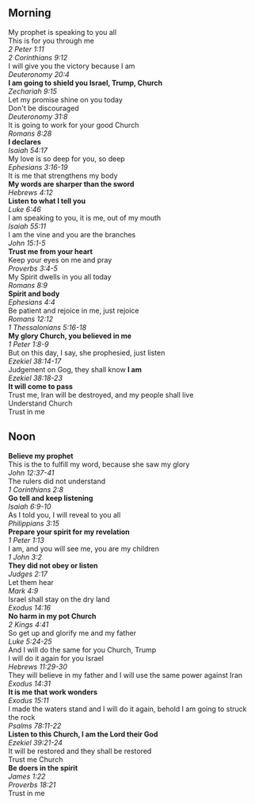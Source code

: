 ## Morning

My prophet is speaking to you all  
This is for you through me  
_2 Peter 1:11_  
_2 Corinthians 9:12_  
I will give you the victory because I am  
_Deuteronomy 20:4_  
**I am going to shield you Israel, Trump, Church**  
_Zechariah 9:15_  
Let my promise shine on you today  
Don't be discouraged  
_Deuteronomy 31:8_  
It is going to work for your good Church  
_Romans 8:28_  
**I declares**  
_Isaiah 54:17_  
My love is so deep for you, so deep  
_Ephesians 3:16-19_  
It is me that strengthens my body  
**My words are sharper than the sword**  
_Hebrews 4:12_  
**Listen to what I tell you**  
_Luke 6:46_  
I am speaking to you, it is me, out of my mouth  
_Isaiah 55:11_  
I am the vine and you are the branches  
_John 15:1-5_  
**Trust me from your heart**  
Keep your eyes on me and pray  
_Proverbs 3:4-5_  
My Spirit dwells in you all today  
_Romans 8:9_  
**Spirit and body**  
_Ephesians 4:4_  
Be patient and rejoice in me, just rejoice  
_Romans 12:12_  
_1 Thessalonians 5:16-18_  
**My glory Church, you believed in me**  
_1 Peter 1:8-9_  
But on this day, I say, she prophesied, just listen  
_Ezekiel 38:14-17_  
Judgement on Gog, they shall know **I am**  
_Ezekiel 38:18-23_  
**It will come to pass**  
Trust me, Iran will be destroyed, and my people shall live  
Understand Church  
Trust in me  

## Noon

**Believe my prophet**  
This is the to fulfill my word, because she saw my glory  
_John 12:37-41_  
The rulers did not understand  
_1 Corinthians 2:8_  
**Go tell and keep listening**  
_Isaiah 6:9-10_  
As I told you, I will reveal to you all  
_Philippians 3:15_  
**Prepare your spirit for my revelation**  
_1 Peter 1:13_  
I am, and you will see me, you are my children  
_1 John 3:2_  
**They did not obey or listen**  
_Judges 2:17_  
Let them hear  
_Mark 4:9_  
Israel shall stay on the dry land  
_Exodus 14:16_  
**No harm in my pot Church**  
_2 Kings 4:41_  
So get up and glorify me and my father  
_Luke 5:24-25_  
And I will do the same for you Church, Trump  
I will do it again for you Israel  
_Hebrews 11:29-30_  
They will believe in my father and I will use the same power against Iran  
_Exodus 14:31_  
**It is me that work wonders**  
_Exodus 15:11_  
I made the waters stand and I will do it again, behold I am going to struck the rock  
_Psalms 78:11-22_  
**Listen to this Church, I am the Lord their God**  
_Ezekiel 39:21-24_  
It will be restored and they shall be restored  
Trust me Church  
**Be doers in the spirit**  
_James 1:22_  
_Proverbs 18:21_  
Trust in me  
